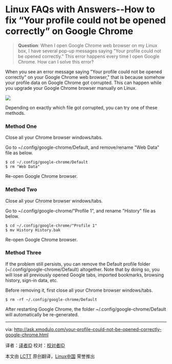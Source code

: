 Linux FAQs with Answers--How to fix “Your profile could not be opened correctly” on Google Chrome
================================================================================
> **Question**: When I open Google Chrome web browser on my Linux box, I have several pop-up messages saying "Your profile could not be opened correctly." This error happens every time I open Google Chrome. How can I solve this error? 

When you see an error message saying "Your profile could not be opened correctly" on your Google Chrome web browser," that is because somehow your profile data on Google Chrome got corrupted. This can happen while you upgrade your Google Chrome browser manually on Linux.

![](https://farm8.staticflickr.com/7428/16238502737_27bdda6685_o.png)

Depending on exactly which file got corrupted, you can try one of these methods.

### Method One ###

Close all your Chrome browser windows/tabs.

Go to ~/.config/google-chrome/Default, and remove/rename "Web Data" file as below.

    $ cd ~/.config/google-chrome/Default
    $ rm "Web Data" 

Re-open Google Chrome browser.

### Method Two ###

Close all your Chrome browser windows/tabs.

Go to ~/.config/google-chrome/"Profile 1", and rename "History" file as below.

    $ cd ~/.config/google-chrome/"Profile 1"
    $ mv History History.bak 

Re-open Google Chrome browser.

### Method Three ###

If the problem still persists, you can remove the Default profile folder (~/.config/google-chrome/Default) altogether. Note that by doing so, you will lose all previously opened Google tabs, imported bookmarks, browsing history, sign-in data, etc.

Before removing it, first close all your Chrome browser windows/tabs.

    $ rm -rf ~/.config/google-chrome/Default

After restarting Google Chrome, the folder ~/.config/google-chrome/Default will automatically be re-generated.

--------------------------------------------------------------------------------

via: http://ask.xmodulo.com/your-profile-could-not-be-opened-correctly-google-chrome.html

译者：[译者ID](https://github.com/译者ID)
校对：[校对者ID](https://github.com/校对者ID)

本文由 [LCTT](https://github.com/LCTT/TranslateProject) 原创翻译，[Linux中国](http://linux.cn/) 荣誉推出